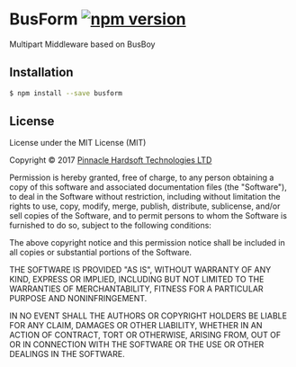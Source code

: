 # BusForm [![npm version](https://badge.fury.io/js/busform.svg)](https://badge.fury.io/js/busform)
 
Multipart Middleware based on BusBoy


## Installation

```bash
$ npm install --save busform
```

## License

License under the MIT License (MIT)

Copyright © 2017 [Pinnacle Hardsoft Technologies LTD](https://www.pinnaclehardsoft.com)

Permission is hereby granted, free of charge, to any person obtaining a copy of this software and associated documentation files (the "Software"), to deal in the Software without restriction, including without limitation the rights to use, copy, modify, merge, publish, distribute, sublicense, and/or sell copies of the Software, and to permit persons to whom the Software is furnished to do so, subject to the following conditions:

The above copyright notice and this permission notice shall be included in all copies or substantial portions of the Software.

THE SOFTWARE IS PROVIDED "AS IS", WITHOUT WARRANTY OF ANY KIND, EXPRESS OR IMPLIED, INCLUDING BUT NOT LIMITED TO THE WARRANTIES OF MERCHANTABILITY, FITNESS FOR A PARTICULAR PURPOSE AND NONINFRINGEMENT. 

IN NO EVENT SHALL THE AUTHORS OR COPYRIGHT HOLDERS BE LIABLE FOR ANY CLAIM, DAMAGES OR OTHER LIABILITY, WHETHER IN AN ACTION OF CONTRACT, TORT OR OTHERWISE, ARISING FROM, OUT OF OR IN CONNECTION WITH THE SOFTWARE OR THE USE OR OTHER DEALINGS IN THE SOFTWARE.
